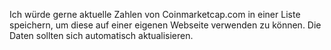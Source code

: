Ich würde gerne aktuelle Zahlen von Coinmarketcap.com in einer Liste speichern, um diese auf einer eigenen Webseite verwenden zu können. Die Daten sollten sich automatisch aktualisieren.